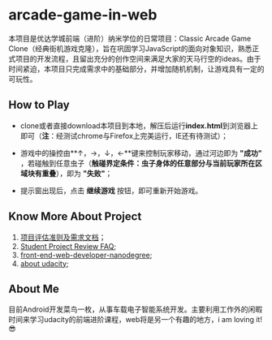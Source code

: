 # arcade-game-in-web

本项目是优达学城前端（进阶）纳米学位的日常项目：Classic Arcade Game Clone（经典街机游戏克隆），旨在巩固学习JavaScript的面向对象知识，熟悉正式项目的开发流程，且留出充分的创作空间来满足大家的天马行空的ideas。由于时间紧迫，本项目只完成需求中的基础部分，并增加随机机制，让游戏具有一定的可玩性。

## How to Play

- clone或者直接download本项目到本地，解压后运行**index.html**到浏览器上即可（**注**：经测试chrome与Firefox上完美运行，IE还有待测试）；

- 游戏中的操控由**↑，→，↓，←**键来控制玩家移动，通过河边即为 **"成功"** ，若碰触到任意虫子（**触碰界定条件：虫子身体的任意部分与当前玩家所在区域块有重叠**），即为 **"失败"**；

- 提示窗出现后，点击 **继续游戏** 按钮，即可重新开始游戏。

## Know More About Project

1. [项目评估准则及需求文档](https://review.udacity.com/#!/rubrics/499/view)；
2. [Student Project Review FAQ](https://review.udacity.com/#!/submissions/student-faq);
3. [front-end-web-developer-nanodegree](https://cn.udacity.com/course/front-end-web-developer-nanodegree--nd001-cn-advanced);
4. [about udacity](https://cn.udacity.com/us/);

## About Me

目前Android开发菜鸟一枚，从事车载电子智能系统开发。主要利用工作外的闲暇时间来学习udacity的前端进阶课程，web将是另一个有趣的地方，i am loving it! :sunglasses:
